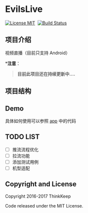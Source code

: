 # EvilsLive 
[![License MIT](https://img.shields.io/badge/license-MIT-brightgreen.svg?style=flat)](https://raw.githubusercontent.com/TinkKeep/evils/master/LICENSE)&nbsp;
[![Build Status](https://travis-ci.org/ThinkKeep/EvilsLive.svg?branch=master)](https://travis-ci.org/ThinkKeep/EvilsLive)

## 项目介绍
视频直播（目前只支持 Android）

***注意**：
>**目前此项目还在持续更新中....**

## 项目结构

## Demo

具体如何使用可以参照 [app](https://github.com/ThinkKeep/EvilsLive/tree/master/android/app) 中的代码

## TODO LIST
- [ ] 推流流程优化
- [ ] 拉流功能
- [ ] 添加测试用例
- [ ] 机型适配

## Copyright and License
Copyright 2016-2017 ThinkKeep


Code released under the MIT License.
